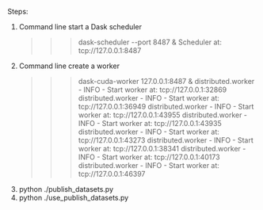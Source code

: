 Steps:
1.	Command line start a Dask scheduler
    >>>dask-scheduler --port 8487 &
    Scheduler at:   tcp://127.0.0.1:8487
2.	Command line create a worker
    >>>dask-cuda-worker 127.0.0.1:8487 &
    distributed.worker - INFO -       Start worker at:   tcp://127.0.0.1:32869
    distributed.worker - INFO -       Start worker at:   tcp://127.0.0.1:36949
    distributed.worker - INFO -       Start worker at:   tcp://127.0.0.1:43955
    distributed.worker - INFO -       Start worker at:   tcp://127.0.0.1:43935
    distributed.worker - INFO -       Start worker at:   tcp://127.0.0.1:43273
    distributed.worker - INFO -       Start worker at:   tcp://127.0.0.1:38341
    distributed.worker - INFO -       Start worker at:   tcp://127.0.0.1:40173
    distributed.worker - INFO -       Start worker at:   tcp://127.0.0.1:46397
3.	python ./publish_datasets.py
4.  python ./use_publish_datasets.py
